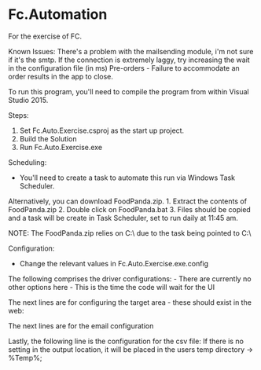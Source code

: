 # Fc.Automation
For the exercise of FC.

Known Issues:
	There's a problem with the mailsending module, i'm not sure if it's the smtp.
	If the connection is extremely laggy, try increasing the wait in the configuration file (in ms)
	Pre-orders - Failure to accommodate an order results in the app to close.

To run this program, you'll need to compile the program from
within Visual Studio 2015.

Steps:
 1. Set Fc.Auto.Exercise.csproj as the start up project.
 2. Build the Solution
 3. Run Fc.Auto.Exercise.exe

Scheduling:
  - You'll need to create a task to automate this run via Windows Task Scheduler.


Alternatively, you can download FoodPanda.zip.
	1. Extract the contents of FoodPanda.zip
	2. Double click on FoodPanda.bat
	3. Files should be copied and a task will be create in Task Scheduler, set to run daily at 11:45 am.

NOTE: The FoodPanda.zip relies on C:\ due to the task being pointed to C:\

Configuration:
 - Change the relevant values in Fc.Auto.Exercise.exe.config
 
The following comprises the driver configurations:
    <add key="driver" value="Chrome"/> - There are currently no other options here
    <add key="waitTime" value="3000"/> - This is the time the code will wait for the UI

The next lines are for configuring the target area - these should exist in the web:
    <add key="city" value="Taguig City"/>
    <add key="street" value="7th Avenue, Taguig City, NCR, Philippines"/>
    <add key="filter" value="Deals"/>
    <add key="sortOption" value="FastestDelivery"/>

The next lines are for the email configuration
    <add key="senderName" value="automation"/>
    <add key="senderAddress" value="fc_jd_auto@yopmail.com"/>
    <add key="senderPassword" value=""/>
    <add key="receiverName" value="automation"/>
    <add key="receiverAddress" value="fc_jd_auto@yopmail.com"/>
    <add key="host" value="smtp.yopmail.com"/>
    <add key="port" value="25"/>

Lastly, the following line is the configuration for the csv file:
    <add key ="outputLocation" value=""/>
If there is no setting in the output location, it will be placed in the users temp directory -> %Temp%;
